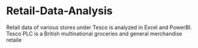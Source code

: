 # Retail-Data-Analysis
Retail data of various stores under Tesco is analyzed in Excel and PowerBI. Tesco PLC is a British multinational groceries and general merchandise retaile
